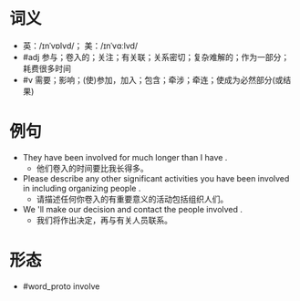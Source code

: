 # 词义
- 英：/ɪnˈvɒlvd/； 美：/ɪnˈvɑːlvd/
- #adj 参与；卷入的；关注；有关联；关系密切；复杂难解的；作为一部分；耗费很多时间
- #v 需要；影响；(使)参加，加入；包含；牵涉；牵连；使成为必然部分(或结果)
# 例句
- They have been involved for much longer than I have .
	- 他们卷入的时间要比我长得多。
- Please describe any other significant activities you have been involved in including organizing people .
	- 请描述任何你卷入的有重要意义的活动包括组织人们。
- We 'll make our decision and contact the people involved .
	- 我们将作出决定，再与有关人员联系。
# 形态
- #word_proto involve
